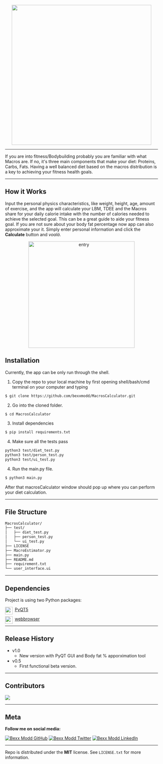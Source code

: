 <p align="center">
  <img width="460" src="https://i.imgur.com/s7Kwl48.png">
</p>

-----
If you are into fitness/Bodybuilding probably you are familiar with what Macros are. If no, it's three main components that make your diet: Proteins, Carbs, Fats. Having a well balanced diet based on the macros distribution is a key to achieving your fitness health goals.

----
## How it Works
Input the personal physics characteristics, like weight, height, age, amount of exercise, and the app will calculate your LBM, TDEE and the Macros share for your daily calorie intake with the number of calories needed to achieve the selected goal. This can be a great guide to aide your fitness goal. If you are not sure about your body fat percentage now app can also approximate your it.
Simply enter personal information and click the **Calculate** button and *voalá*.

<p align ="center">
  <img src="https://media3.giphy.com/media/L0NAnnBYADoQ3LEaGS/giphy.gif" alt="entry" width="350"/>
</p>




## Installation
Currently, the app can be only run through the shell.

1. Copy the repo to your local machine by first opening shell/bash/cmd terminal on your computer and typing
```bash
$ git clone https://github.com/bexxmodd/MacrosCalculator.git
```

2. Go into the cloned folder.
```bash
$ cd MacrosCalculator
```
3. Install dependencies
```bash
$ pip install requirements.txt
```
4. Make sure all the tests pass
```bash
python3 test/diet_test.py
python3 test/person_test.py
python3 test/ui_test.py
```

4. Run the main.py file.
```bash
$ python3 main.py
```

After that macrosCalculator window should pop up where you can perform your diet calculation.

-----
## File Structure
```bash
MacrosCalculator/
├── test/
│   ├── diet_test.py
│   ├── person_test.py
│   └── ui_test.py
├── LICENSE
├── MacroEstimator.py
├── main.py
├── README.md
├── requirement.txt
└── user_interface.ui
```
------
## Dependencies
Project is using two Python packages:

<img align="left" width="25" height="25" src="https://upload.wikimedia.org/wikipedia/commons/0/08/Qt_%28Bibliothek%29_logo.svg">

&nbsp;[PyQT5](https://doc.qt.io/qtforpython/)

<img align="left" width="25" height="25" src="https://www.pinclipart.com/picdir/big/8-87985_whether-a-seasoned-python-programmer-or-a-python.png">

&nbsp;[webbrowser](https://docs.python.org/2/library/webbrowser.html)

----
## Release History
* v1.0
  * New version with PyQT GUI and Body fat % apporximation tool
* v0.5
  * First functional beta version.

----
## Contributors
<a href="https://github.com/bexxmodd/MacrosCalculator/graphs/contributors">
  <img src="https://contributors-img.web.app/image?repo=bexxmodd/MacrosCalculator" />
</a>

----
## Meta

**Follow me on social media:**

[![Bexx Modd GitHub](https://i.imgur.com/rnEivsV.png)](https://github.com/bexxmodd) [![Bexx Modd Twitter](https://i.imgur.com/BMdn8gX.png)](https://twitter.com/bexxmodd) [![Bexx Modd LinkedIn](https://i.imgur.com/NxflDxM.png)](https://www.linkedin.com/in/bmodebadze/)

---------
Repo is distributed under the **MIT** license. See `LICENSE.txt` for more information.
